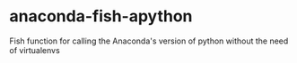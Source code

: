 # anaconda-fish-apython
Fish function for calling the Anaconda's version of python without the need of virtualenvs
